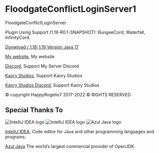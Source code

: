 # FloodgateConflictLoginServer1
FloodgateConflictLoginServer

Plugin Using Support (1.19-R0.1-SNAPSHOT): BungeeCord, Waterfall, InfinityCord.

[Donwload / 1.18-1.19 Version Java 17](https://github.com/HappyRogelio7/FloodgateConflictLoginServer1/blob/master/FloodgateConflictLoginServer-1.0.0.jar)

[My website](https://happyrogelio7.xyz), My website 

[Discord](https://discord.gg/3EebYUyeUX), Support My Server Discord

[Kaory Studios](https://kaorystudios.xyz), Support Kaory Studios

[Kaory Studios Discord](https://discord.gg/Gw7m8kC), Support Kaory Studios

© copyright HappyRogelio7 2017-2022 ©
RIGHTS RESERVED

## Special Thanks To

![IntelliJ IDEA logo](https://resources.jetbrains.com/storage/products/company/brand/logos/IntelliJ_IDEA_icon.png?size=100px)
![IntelliJ IDEA logo](https://resources.jetbrains.com/storage/products/company/brand/logos/IntelliJ_IDEA.png)
![Azul Java logo](https://www.azul.com/wp-content/themes/azul/dist/img/logo.svg)

[IntelliJ IDEA](https://www.jetbrains.com/idea/), Code editor for Java and other programming languages and programs.

[Azul Java](https://www.azul.com/) The world’s largest commercial provider of OpenJDK
